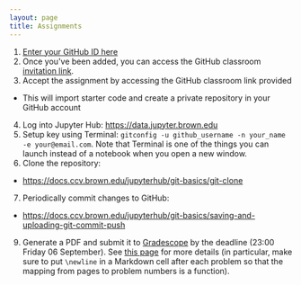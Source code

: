 ```yaml
---
layout: page
title: Assignments
---
```


1. [Enter your GitHub ID here](https://airtable.com/shrC6aW5Pxfra4pL3)
2. Once you've been added, you can access the GitHub classroom [invitation link](https://classroom.github.com/a/2tl5BtAx). 
3. Accept the assignment by accessing the GitHub classroom link provided
  - This will import starter code and create a private repository in your GitHub account
4. Log into Jupyter Hub: https://data.jupyter.brown.edu
5. Setup key using Terminal: `gitconfig -u github_username -n your_name -e your@email.com`. Note that Terminal is one of the things you can launch instead of a notebook when you open a new window.
6. Clone the repository:
  - https://docs.ccv.brown.edu/jupyterhub/git-basics/git-clone
7. Periodically commit changes to GitHub:
  - https://docs.ccv.brown.edu/jupyterhub/git-basics/saving-and-uploading-git-commit-push
9. Generate a PDF and submit it to [Gradescope](https://www.gradescope.com/courses/56764/) by the deadline (23:00 Friday 06 September). See [this page](hwsubmit) for more details (in particular, make sure to put `\newline` in a Markdown cell after each problem so that the mapping from pages to problem numbers is a function).